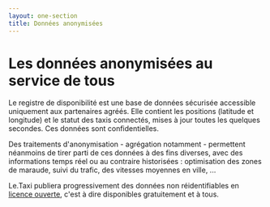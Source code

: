 ```yaml
---
layout: one-section
title: Données anonymisées
---
```


# Les données anonymisées au service de tous

Le registre de disponibilité est une base de données sécurisée accessible uniquement aux partenaires agréés. Elle contient les positions (latitude et longitude) et le statut des taxis connectés, mises à jour toutes les quelques secondes. Ces données sont confidentielles.

Des traitements d'anonymisation - agrégation notamment - permettent néanmoins de tirer parti de ces données à des fins diverses, avec des informations temps réel ou au contraire historisées : optimisation des zones de maraude, suivi du trafic, des vitesses moyennes en ville, ...

Le.Taxi publiera progressivement des données non réidentifiables en [licence ouverte](https://www.etalab.gouv.fr/licence-ouverte-open-licence), c'est à dire disponibles gratuitement et à tous.